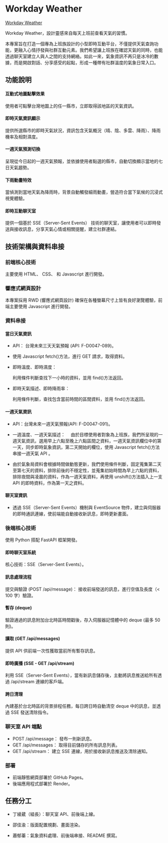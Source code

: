 # Workday Weather

[Workday Weather](https://ayating.github.io/WorkdayWeather/)

Workday Weather，設計靈感來自每天上班前查看天氣的習慣。

本專案旨在打造一個專為上班族設計的小型即時互動平台，不僅提供天氣查詢功能，更融入心情抒發與社群互動元素。我們希望讓上班族在確認天氣的同時，也能透過聊天室建立人與人之間的支持網絡。如此一來，氣象資訊不再只是冰冷的數據，而是開啟對話、分享感受的起點，形成一種帶有社群溫度的氣象日常入口。

## 功能說明

<h4>互動式地圖點擊效果</h4>
  使用者可點擊台灣地圖上的任一縣市，立即取得該地區的天氣資訊。
<h4>即時天氣資訊顯示</h4>
  提供所選縣市的即時天氣狀況，資訊包含天氣概況（晴、陰、多雲、降雨）、降雨機率及相對濕度。
<h4>一週天氣預測切換</h4>
  呈現從今日起的一週天氣預報，並依據使用者點選的縣市，自動切換顯示當地的七日天氣趨勢。
<h4>下雨動畫特效</h4>
  當偵測到當地天氣為降雨時，背景自動觸發細雨動畫，營造符合當下氣候的沉浸式視覺體驗。
<h4>即時互動聊天室</h4>
  提供一個基於 SSE（Server-Sent Events） 技術的聊天室，讓使用者可以即時發送與接收訊息，分享天氣心情或相關提醒，建立社群連結。

## 技術架構與資料串接

### 前端核心技術

主要使用 HTML、 CSS、 和 Javascript 進行開發。

### 響應式網頁設計

本專案採用 RWD (響應式網頁設計) 確保在各種螢幕尺寸上皆有良好瀏覽體驗，前端主要使用 Javascript 進行開發。

### 資料串接

<h4>當日天氣資訊</h4>

- API：
  台灣未來三天天氣預報 (API: F-D0047-089)。

- 使用 Javascript fetch()方法，進行 GET 請求，取得資料。

- 即時溫度、即時濕度：

  利用條件判斷查找下一小時的資料，並用 find()方法返回。

- 即時天氣描述、即時降雨率：

  利用條件判斷，查找包含當前時間的區間資料，並用 find()方法返回。

<h4>一週天氣資訊</h4>

- API：台灣未來一週天氣預報(API: F-D0047-091)。

- 一週溫度、一週天氣描述：
  　由於目標使用者對象為上班族，我們所呈現的一週天氣資訊，選用早上六點至晚上六點區間之資料，一週天氣資訊欄位中的第一天，同步即時氣象資訊，第二天開始的欄位，使用 Javascript fetch()方法串接一週天氣 API 。

- 由於氣象局資料會根據時間做動態更新，我們使用條件判斷，固定蒐集第二天至第七天的資料，排除前後的不穩定性，並蒐集初始時間為早上六點的資料，排除夜間與凌晨的資料，作為一週天氣資料，再使用 unshift()方法插入上一支 API 的即時資料，作為第一天之資料。

<h4>聊天室資訊</h4>

- 透過 SSE（Server-Sent Events）機制與 EventSource 物件，建立與伺服器的即時通訊連線，使前端能自動接收新訊息，即時更新畫面。

### 後端核心技術

使用 Python 搭配 FastAPI 框架開發。

#### 即時聊天室系統

核心技術：SSE（Server-Sent Events）。

<h4> 訊息處理流程</h4>
 提交與驗證 (POST /api/message)： 接收前端發送的訊息，進行空值及長度（< 100 字）驗證。

<h4>暫存 (deque)</h4>
 驗證通過的訊息附加台北時區時間戳後，存入伺服器記憶體中的 deque (最多 50 則)。

<h4>讀取 (GET /api/messages)</h4>
 提供 API 供前端一次性獲取當前所有暫存訊息。

<h4>即時廣播 (SSE - GET /api/stream) </h4>
利用 SSE（Server-Sent Events），當有新訊息儲存後，主動將訊息推送給所有透過 /api/stream 連線的客戶端。

<h4>跨日清理</h4> 內建基於台北時區的背景排程任務，每日跨日時自動清空 deque 中的訊息，並透過 SSE 發送清除指令。

### 聊天室 API 端點

- POST /api/message： 發布一則新訊息。
- GET /api/messages： 取得目前儲存的所有訊息列表。
- GET /api/stream： 建立 SSE 連線，用於接收新訊息推送及清除通知。

### 部署

- 前端靜態網頁部署於 GitHub Pages。
- 後端應用程式部署於 Render。

## 任務分工

- 丁綾葳（組長）：聊天室 API、前後端上線。

- 邵佳渝：版面配置規劃、畫面渲染。

- 蕭郁蓁：氣象資料處理、前後端串接、README 撰寫。
